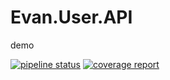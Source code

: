 # Evan.User.API
demo

[![pipeline status](http://172.27.35.201:10080/Evan/User.API/badges/master/pipeline.svg)](http://172.27.35.201:10080/Evan/User.API/commits/master) [![coverage report](http://172.27.35.201:10080/Evan/User.API/badges/master/coverage.svg)](http://172.27.35.201:10080/Evan/User.API/commits/master)